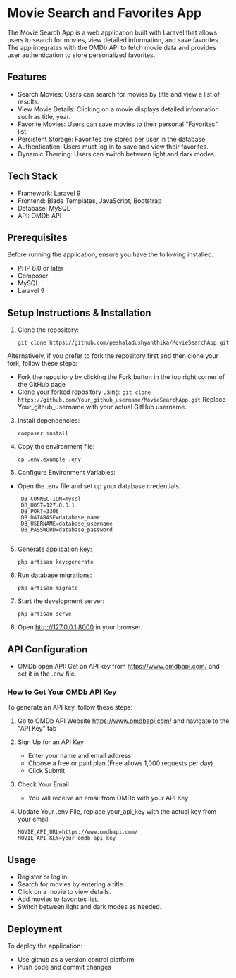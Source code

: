 
# Movie Search and Favorites App
The Movie Search App is a web application built with Laravel that allows users to search for movies, view detailed information, and save favorites. The app integrates with the OMDb API to fetch movie data and provides user authentication to store personalized favorites.

## Features

* Search Movies: Users can search for movies by title and view a list of results.
* View Movie Details: Clicking on a movie displays detailed information such as title, year.
* Favorite Movies: Users can save movies to their personal "Favorites" list.
* Persistent Storage: Favorites are stored per user in the database.
* Authentication: Users must log in to save and view their favorites.
* Dynamic Theming: Users can switch between light and dark modes.

## Tech Stack

* Framework: Laravel 9
* Frontend: Blade Templates, JavaScript, Bootstrap
* Database: MySQL
* API: OMDb API

## Prerequisites

Before running the application, ensure you have the following installed:

* PHP 8.0 or later
* Composer
* MySQL
* Laravel 9
  
## Setup Instructions & Installation

1. Clone the repository:
   
   ```git clone https://github.com/peshaladushyanthika/MovieSearchApp.git```

Alternatively, if you prefer to fork the repository first and then clone your fork, follow these steps:
- Fork the repository by clicking the Fork button in the top right corner of the GitHub page
- Clone your forked repository using:
     ```git clone https://github.com/Your_github_username/MovieSearchApp.git```
Replace Your_github_username with your actual GitHub username.

3. Install dependencies:
   
   ```composer install```
4. Copy the environment file:
   
   ```cp .env.example .env```
   
5. Configure Environment Variables:
   
 * Open the .env file and set up your database credentials.
   ```
    DB_CONNECTION=mysql
    DB_HOST=127.0.0.1
    DB_PORT=3306
    DB_DATABASE=database_name
    DB_USERNAME=database_username
    DB_PASSWORD=database_password
    
5. Generate application key:

   ```php artisan key:generate```
   
6. Run database migrations:

   ```php artisan migrate```
   
7. Start the development server:

    ```php artisan serve```
    
8. Open http://127.0.0.1:8000 in your browser.

## API Configuration

* OMDb open API: Get an API key from https://www.omdbapi.com/ and set it in the .env file.

### How to Get Your OMDb API Key

To generate an API key, follow these steps: 
    
1. Go to OMDb API Website https://www.omdbapi.com/ and navigate to the "API Key" tab
2. Sign Up for an API Key
   - Enter your name and email address
   - Choose a free or paid plan (Free allows 1,000 requests per day)
   - Click Submit
3. Check Your Email
   - You will receive an email from OMDb with your API Key
4. Update Your .env File, replace your_api_key with the actual key from your email:
      
       MOVIE_API_URL=https://www.omdbapi.com/
       MOVIE_API_KEY=your_omdb_api_key

## Usage

* Register or log in.
* Search for movies by entering a title.
* Click on a movie to view details.
* Add movies to favorites list.
* Switch between light and dark modes as needed.

## Deployment
To deploy the application: 
* Use github as a version control platform
* Push code and commit changes

  

    
